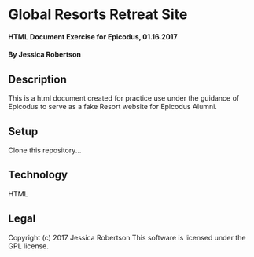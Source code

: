 # Global Resorts Retreat Site
#### HTML Document Exercise for Epicodus, 01.16.2017
#### By **Jessica Robertson**
## Description
This is a html document created for practice use under the guidance of Epicodus to serve as a fake Resort website for Epicodus Alumni.
## Setup
Clone this repository...
## Technology
HTML
## Legal
Copyright (c) 2017 Jessica Robertson
This software is licensed under the GPL license.

